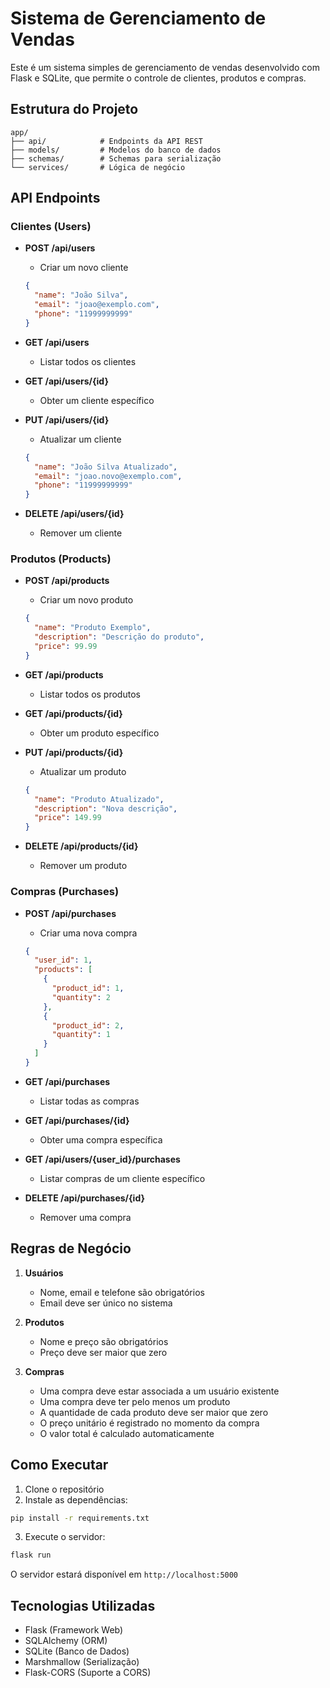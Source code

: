 # Sistema de Gerenciamento de Vendas

Este é um sistema simples de gerenciamento de vendas desenvolvido com Flask e SQLite, que permite o controle de clientes, produtos e compras.

## Estrutura do Projeto

```
app/
├── api/            # Endpoints da API REST
├── models/         # Modelos do banco de dados
├── schemas/        # Schemas para serialização
└── services/       # Lógica de negócio
```

## API Endpoints

### Clientes (Users)

- **POST /api/users**
  - Criar um novo cliente
  ```json
  {
    "name": "João Silva",
    "email": "joao@exemplo.com",
    "phone": "11999999999"
  }
  ```

- **GET /api/users**
  - Listar todos os clientes

- **GET /api/users/{id}**
  - Obter um cliente específico

- **PUT /api/users/{id}**
  - Atualizar um cliente
  ```json
  {
    "name": "João Silva Atualizado",
    "email": "joao.novo@exemplo.com",
    "phone": "11999999999"
  }
  ```

- **DELETE /api/users/{id}**
  - Remover um cliente

### Produtos (Products)

- **POST /api/products**
  - Criar um novo produto
  ```json
  {
    "name": "Produto Exemplo",
    "description": "Descrição do produto",
    "price": 99.99
  }
  ```

- **GET /api/products**
  - Listar todos os produtos

- **GET /api/products/{id}**
  - Obter um produto específico

- **PUT /api/products/{id}**
  - Atualizar um produto
  ```json
  {
    "name": "Produto Atualizado",
    "description": "Nova descrição",
    "price": 149.99
  }
  ```

- **DELETE /api/products/{id}**
  - Remover um produto

### Compras (Purchases)

- **POST /api/purchases**
  - Criar uma nova compra
  ```json
  {
    "user_id": 1,
    "products": [
      {
        "product_id": 1,
        "quantity": 2
      },
      {
        "product_id": 2,
        "quantity": 1
      }
    ]
  }
  ```

- **GET /api/purchases**
  - Listar todas as compras

- **GET /api/purchases/{id}**
  - Obter uma compra específica

- **GET /api/users/{user_id}/purchases**
  - Listar compras de um cliente específico

- **DELETE /api/purchases/{id}**
  - Remover uma compra

## Regras de Negócio

1. **Usuários**
   - Nome, email e telefone são obrigatórios
   - Email deve ser único no sistema

2. **Produtos**
   - Nome e preço são obrigatórios
   - Preço deve ser maior que zero

3. **Compras**
   - Uma compra deve estar associada a um usuário existente
   - Uma compra deve ter pelo menos um produto
   - A quantidade de cada produto deve ser maior que zero
   - O preço unitário é registrado no momento da compra
   - O valor total é calculado automaticamente

## Como Executar

1. Clone o repositório
2. Instale as dependências:
```bash
pip install -r requirements.txt
```

3. Execute o servidor:
```bash
flask run
```

O servidor estará disponível em `http://localhost:5000`

## Tecnologias Utilizadas

- Flask (Framework Web)
- SQLAlchemy (ORM)
- SQLite (Banco de Dados)
- Marshmallow (Serialização)
- Flask-CORS (Suporte a CORS)